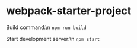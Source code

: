 # webpack-starter-project

Build command:\n
``` npm run build ```

Start development server:\n
``` npm start ```
